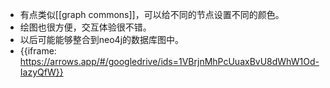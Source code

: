 - 有点类似[[graph commons]]，可以给不同的节点设置不同的颜色。
- 绘图也很方便，交互体验很不错。
- 以后可能能够整合到neo4j的数据库图中。
- {{iframe: https://arrows.app/#/googledrive/ids=1VBrjnMhPcUuaxBvU8dWhW1Od-IazyQfW}}
